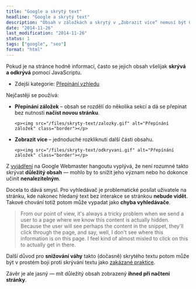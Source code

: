 ```yaml
---
title: "Google a skrytý text"
headline: "Google a skrytý text"
description: "Obsah v záložkách a skrytý v „Zobrazit více“ nemusí být Googlem indexován nebo brán v potaz."
date: "2014-11-26"
last_modification: "2014-11-26"
status: 1
tags: ["google", "seo"]
format: "html"
---
```


<p>Pokud je na stránce hodně informací, často se jejich obsah všelijak <b>skrývá a odkrývá</b> pomocí JavaScriptu.</p>

<div class="internal-content">
  <ul>
    <li>Zdejší kategorie: <a href="/prepinani-vzhledu">Přepínání vzhledu</a></li>
  </ul>
</div>

<p>Nejčastěji se používá:</p>

<ul>
  <li>
    <p><b>Přepínání záložek</b> – obsah se rozdělí do několika sekcí a dá se přepínat bez nutnosti <b>načíst novou stránku</b>.</p>
    
    <p><img src="/files/skryty-text/zalozky.gif" alt="Přepínání záložek" class="border"></p>
  </li>
  
  
  <li>
    <p><b>Zobrazit více</b> – jednoduché rozkliknutí další části obsahu.</p>
    
    <p><img src="/files/skryty-text/odkryvani.gif" alt="Přepínání záložek" class="border"></p>
  </li>
</ul>


<p>Z <a href="https://www.youtube.com/watch?v=tFSI4cpJX-I&t=10m56s">vyjádření</a> na Google Webmaster hangoutu vyplývá, že není rozumné takto skrývat <b>důležitý obsah</b> — mohlo by to snížit jeho význam nebo ho dokonce učinit <b>nenalezitelným</b>.</p>

<p>Docela to dává smysl. Pro vyhledávač je problematické posílat uživatele na stránku, kde nakonec hledaný text bez interakce se stránkou <b>nebude vidět</b>. Takové chování totiž potom může vypadat jako <b>chyba vyhledávače</b>.</p>

<blockquote>
  <p>From our point of view, it's always a tricky problem when we send a user to a page where we know this content is actually hidden. Because the user will see perhaps the content in the snippet, they'll click through the page, and say, well, I don't see where this information is on this page. I feel kind of almost misled to click on this to actually get in there.</p>
</blockquote>

<p>Další důvod pro <b>snižování váhy</b> takto (dočasně) skrytého textu potom může být v prostém boji proti skrývání textu jako <a href="https://support.google.com/webmasters/answer/66353?hl=en">zakázané praktice</a>.</p>

<p>Závěr je ale jasný — mít důležitý obsah zobrazený <b>ihned při načtení stránky</b>.</p>